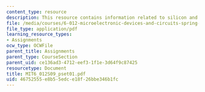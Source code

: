 ```yaml
---
content_type: resource
description: This resource contains information related to silicon and thermal equilibrium..
file: /media/courses/6-012-microelectronic-devices-and-circuits-spring-2009/46752555e8b55edce18f26bbe346b1fc_MIT6_012S09_pset01.pdf
file_type: application/pdf
learning_resource_types:
- Assignments
ocw_type: OCWFile
parent_title: Assignments
parent_type: CourseSection
parent_uid: ce136ad3-4712-eef3-1f1e-3d64f9c87425
resourcetype: Document
title: MIT6_012S09_pset01.pdf
uid: 46752555-e8b5-5edc-e18f-26bbe346b1fc
---
```

